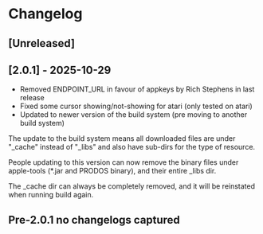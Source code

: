 # Changelog

## [Unreleased]

## [2.0.1] - 2025-10-29

- Removed ENDPOINT_URL in favour of appkeys by Rich Stephens in last release
- Fixed some cursor showing/not-showing for atari (only tested on atari)
- Updated to newer version of the build system (pre moving to another build system)

The update to the build system means all downloaded files are under "_cache" instead of "_libs"
and also have sub-dirs for the type of resource.

People updating to this version can now remove the binary files under apple-tools (*.jar and PRODOS binary),
and their entire _libs dir.

The _cache dir can always be completely removed, and it will be reinstated when running build again.


## Pre-2.0.1 no changelogs captured
